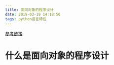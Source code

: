 ```yaml
---
title: 面向对象的程序设计
date: 2019-03-19 14:18:50
tags: python语言特性
---
```


[参考链接](https://realpython.com/python3-object-oriented-programming/)

<!-- more -->

# 什么是面向对象的程序设计

